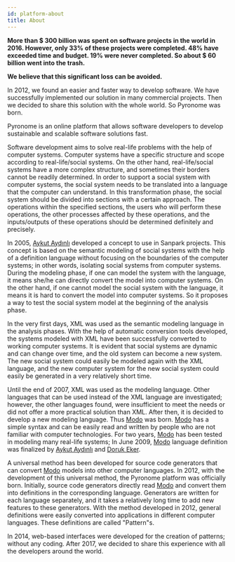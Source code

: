 ```yaml
---
id: platform-about
title: About
---
```


<a id="aHeaderMenuAnchor" data-header-menu="Docs"></a>

**More than $ 300 billion was spent on software projects in the world in 2016. However, only 33% of these projects were completed. 48% have exceeded time and budget. 19% were never completed. So about $ 60 billion went into the trash.**

**We believe that this significant loss can be avoided.**

In 2012, we found an easier and faster way to develop software. We have successfully implemented our solution in many commercial projects. Then we decided to share this solution with the whole world. So Pyronome was born.

Pyronome is an online platform that allows software developers to develop sustainable and scalable software solutions fast.

Software development aims to solve real-life problems with the help of computer systems. Computer systems have a specific structure and scope according to real-life/social systems. On the other hand, real-life/social systems have a more complex structure, and sometimes their borders cannot be readily determined. In order to support a social system with computer systems, the social system needs to be translated into a language that the computer can understand. In this transformation phase, the social system should be divided into sections with a certain approach. The operations within the specified sections, the users who will perform these operations, the other processes affected by these operations, and the inputs/outputs of these operations should be determined definitely and precisely.

In 2005, [Aykut Aydınlı](https://github.com/aykutaydinli) developed a concept to use in Sanpark projects. This concept is based on the semantic modeling of social systems with the help of a definition language without focusing on the boundaries of the computer systems; in other words, isolating social systems from computer systems. During the modeling phase, if one can model the system with the language, it means she/he can directly convert the model into computer systems. On the other hand, if one cannot model the social system with the language, it means it is hard to convert the model into computer systems. So it proposes a way to test the social system model at the beginning of the analysis phase.

In the very first days, XML was used as the semantic modeling language in the analysis phases. With the help of automatic conversion tools developed, the systems modeled with XML have been successfully converted to working computer systems. It is evident that social systems are dynamic and can change over time, and the old system can become a new system. The new social system could easily be modeled again with the XML language, and the new computer system for the new social system could easily be generated in a very relatively short time.

Until the end of 2007, XML was used as the modeling language. Other languages ​​that can be used instead of the XML language are investigated; however, the other languages found, ​were insufficient to meet the needs or did not offer a more practical solution than XML. After then, it is decided to develop a new modeling language. Thus [Modo](http://modolanguage.org) was born. [Modo](http://modolanguage.org) has a simple syntax and can be easily read and written by people who are not familiar with computer technologies. For two years, [Modo](http://modolanguage.org) has been tested in modeling many real-life systems; In June 2009, [Modo](http://modolanguage.org) language definition was finalized by [Aykut Aydınlı](https://github.com/aykutaydinli) and [Doruk Eker](https://github.com/dorukeker).

A universal method has been developed for source code generators that can convert [Modo](http://modolanguage.org) models into other computer languages. In 2012, with the development of this universal method, the Pyronome platform was officially born. Initially, source code generators directly read [Modo](http://modolanguage.org) and convert them into definitions in the corresponding language. Generators are written for each language separately, and it takes a relatively long time to add new features to these generators. With the method developed in 2012, general definitions were easily converted into applications in different computer languages. These definitions are called "Pattern"s.

In 2014, web-based interfaces were developed for the creation of patterns; without any coding. After 2017, we decided to share this experience with all the developers around the world.